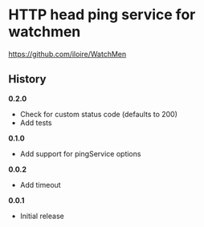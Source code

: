 # HTTP head ping service for watchmen

https://github.com/iloire/WatchMen

## History

**0.2.0**

- Check for custom status code (defaults to 200)
- Add tests

**0.1.0**

- Add support for pingService options

**0.0.2**

- Add timeout

**0.0.1**

- Initial release

